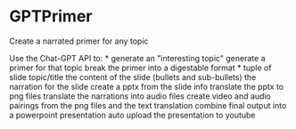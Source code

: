 # GPTPrimer
Create a narrated primer for any topic

Use the Chat-GPT API to:
    * generate an "interesting topic" 
    generate a primer for that topic
    break the primer into a digestable format 
        * tuple of slide topic/title
        the content of the slide (bullets and sub-bullets)
        the narration for the slide
create a pptx from the slide info
translate the pptx to png files 
translate the narrations into audio files
create video and audio pairings from the png files and the text translation
combine final output into a powerpoint presentation
auto upload the presentation to youtube 
